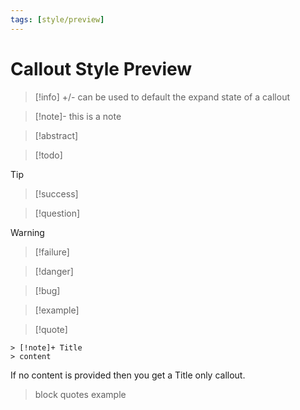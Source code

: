 ```yaml
---
tags: [style/preview]
---
```

# Callout Style Preview

> [!info] +/- can be used to default the expand state of a callout

> [!note]-
> this is a note

> [!abstract]

> [!todo]

> [!tip]

> [!success]

> [!question]

> [!warning]

> [!failure]

> [!danger]

> [!bug]

> [!example]

> [!quote]

```
> [!note]+ Title
> content
```

If no content is provided then you get a Title only callout.

> block quotes 
> example
